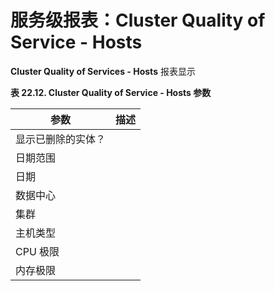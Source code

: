 # 服务级报表：Cluster Quality of Service - Hosts

**Cluster Quality of Services - Hosts** 报表显示

**表 22.12. Cluster Quality of Service - Hosts 参数**

| 参数 | 描述 |
| -- | -- |
| 显示已删除的实体？ |  |
| 日期范围 |  |
| 日期 |  |
| 数据中心 |  |
| 集群 |  |
| 主机类型 |  |
| CPU 极限 |  |
| 内存极限 |  |
